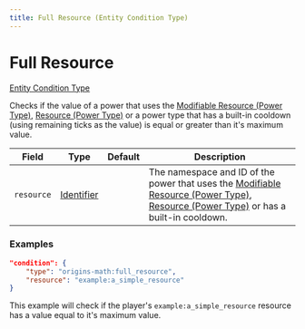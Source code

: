 ```yaml
---
title: Full Resource (Entity Condition Type)
---
```


# Full Resource

[Entity Condition Type](../entity_condition_types.md)

Checks if the value of a power that uses the [Modifiable Resource (Power Type)](../power_types/modifiable_resource.md), [Resource (Power Type)](https://origins.readthedocs.io/en/latest/types/power_types/resource/) or a power type that has a built-in cooldown (using remaining ticks as the value) is equal or greater than it's maximum value.

| Field			| Type		| Default		| Description								|
|---------------|-----------|---------------|-------------------------------------------|
| `resource`	|[Identifier](https://origins.readthedocs.io/en/latest/types/data_types/identifier/)|	| The namespace and ID of the power that uses the  [Modifiable Resource (Power Type)](../power_types/modifiable_resource.md), [Resource (Power Type)](https://origins.readthedocs.io/en/latest/types/power_types/resource/) or has a built-in cooldown. |

### Examples
```json
"condition": {
    "type": "origins-math:full_resource",
    "resource": "example:a_simple_resource"
}
```
This example will check if the player's `example:a_simple_resource` resource has a value equal to it's maximum value.